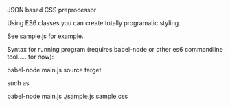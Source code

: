 JSON based CSS preprocessor

Using ES6 classes you can create totally programatic styling.

See sample.js for example.

Syntax for running program (requires babel-node or other es6 commandline tool..... for now): 

babel-node main.js source target

such as 

babel-node main.js ./sample.js sample.css